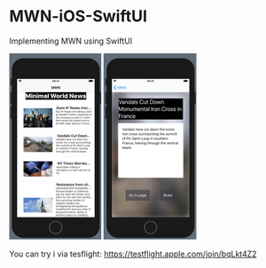 # MWN-iOS-SwiftUI
Implementing MWN using SwiftUI

![First Page](readme_files/pic1.png "First Page")
![Second Page](readme_files/pic2.png "Second Page")

You can try i via tesflight: https://testflight.apple.com/join/bqLkt4Z2
